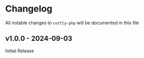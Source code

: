 # Changelog

All notable changes to `cuttly-php` will be documented in this file

## v1.0.0 - 2024-09-03

Initial Release
